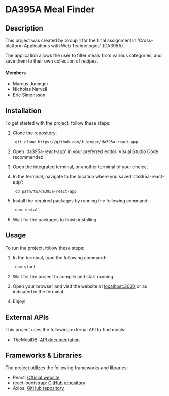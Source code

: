 # DA395A Meal Finder

## Description

This project was created by Group 1 for the final assignment in 'Cross-platform Applications with Web Technologies' (DA395A).

The application allows the user to filter meals from various categories, and save them to their own collection of recipes.

#### Members
- Marcus Juninger  
- Nicholas Narvell  
- Eric Simonsson  

## Installation

To get started with the project, follow these steps:

1. Clone the repository:

        git clone https://github.com/Juninger/da395a-react-app

2. Open 'da395a-react-app' in your preferred editor. Visual Studio Code recommended.

3. Open the integrated terminal, or another terminal of your choice.

4. In the terminal, navigate to the location where you saved 'da395a-react-app':

        cd path/to/da395a-react-app

5. Install the required packages by running the following command:

        npm install

6. Wait for the packages to finish installing.

## Usage

To run the project, follow these steps:

1. In the terminal, type the following command:

        npm start

2. Wait for the project to compile and start running.

3. Open your browser and visit the website at [localhost:3000](http://localhost:3000) or as indicated in the terminal.

4. Enjoy!

## External APIs

This project uses the following external API to find meals:

- TheMealDB: [API documentation](https://www.themealdb.com/api.php)

## Frameworks & Libraries

The project utilizes the following frameworks and libraries:

- React: [Official website](https://reactjs.org/)
- react-bootstrap: [GitHub repository](https://github.com/react-bootstrap/react-bootstrap)
- Axios: [GitHub repository](https://github.com/axios/axios)
